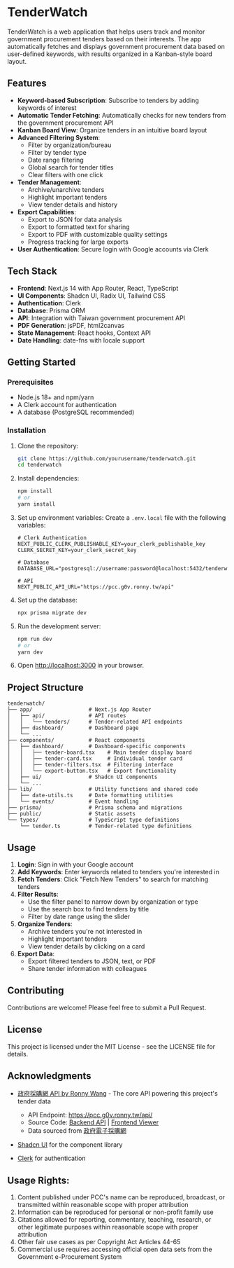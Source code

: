 # TenderWatch

TenderWatch is a web application that helps users track and monitor government procurement tenders based on their interests. The app automatically fetches and displays government procurement data based on user-defined keywords, with results organized in a Kanban-style board layout.

## Features

- **Keyword-based Subscription**: Subscribe to tenders by adding keywords of interest
- **Automatic Tender Fetching**: Automatically checks for new tenders from the government procurement API
- **Kanban Board View**: Organize tenders in an intuitive board layout
- **Advanced Filtering System**:
  - Filter by organization/bureau
  - Filter by tender type
  - Date range filtering
  - Global search for tender titles
  - Clear filters with one click
- **Tender Management**:
  - Archive/unarchive tenders
  - Highlight important tenders
  - View tender details and history
- **Export Capabilities**:
  - Export to JSON for data analysis
  - Export to formatted text for sharing
  - Export to PDF with customizable quality settings
  - Progress tracking for large exports
- **User Authentication**: Secure login with Google accounts via Clerk

## Tech Stack

- **Frontend**: Next.js 14 with App Router, React, TypeScript
- **UI Components**: Shadcn UI, Radix UI, Tailwind CSS
- **Authentication**: Clerk
- **Database**: Prisma ORM
- **API**: Integration with Taiwan government procurement API
- **PDF Generation**: jsPDF, html2canvas
- **State Management**: React hooks, Context API
- **Date Handling**: date-fns with locale support

## Getting Started

### Prerequisites

- Node.js 18+ and npm/yarn
- A Clerk account for authentication
- A database (PostgreSQL recommended)

### Installation

1. Clone the repository:
   ```bash
   git clone https://github.com/yourusername/tenderwatch.git
   cd tenderwatch
   ```

2. Install dependencies:
   ```bash
   npm install
   # or
   yarn install
   ```

3. Set up environment variables:
   Create a `.env.local` file with the following variables:
   ```
   # Clerk Authentication
   NEXT_PUBLIC_CLERK_PUBLISHABLE_KEY=your_clerk_publishable_key
   CLERK_SECRET_KEY=your_clerk_secret_key
   
   # Database
   DATABASE_URL="postgresql://username:password@localhost:5432/tenderwatch"
   
   # API
   NEXT_PUBLIC_API_URL="https://pcc.g0v.ronny.tw/api"
   ```

4. Set up the database:
   ```bash
   npx prisma migrate dev
   ```

5. Run the development server:
   ```bash
   npm run dev
   # or
   yarn dev
   ```

6. Open [http://localhost:3000](http://localhost:3000) in your browser.

## Project Structure 

```
tenderwatch/
├── app/                  # Next.js App Router
│   ├── api/              # API routes
│   │   └── tenders/      # Tender-related API endpoints
│   ├── dashboard/        # Dashboard page
│   └── ...
├── components/           # React components
│   ├── dashboard/        # Dashboard-specific components
│   │   ├── tender-board.tsx    # Main tender display board
│   │   ├── tender-card.tsx     # Individual tender card
│   │   ├── tender-filters.tsx  # Filtering interface
│   │   └── export-button.tsx   # Export functionality
│   ├── ui/               # Shadcn UI components
│   └── ...
├── lib/                  # Utility functions and shared code
│   ├── date-utils.ts     # Date formatting utilities
│   └── events/           # Event handling
├── prisma/               # Prisma schema and migrations
├── public/               # Static assets
└── types/                # TypeScript type definitions
    └── tender.ts         # Tender-related type definitions
```

## Usage

1. **Login**: Sign in with your Google account
2. **Add Keywords**: Enter keywords related to tenders you're interested in
3. **Fetch Tenders**: Click "Fetch New Tenders" to search for matching tenders
4. **Filter Results**: 
   - Use the filter panel to narrow down by organization or type
   - Use the search box to find tenders by title
   - Filter by date range using the slider
5. **Organize Tenders**: 
   - Archive tenders you're not interested in
   - Highlight important tenders
   - View tender details by clicking on a card
6. **Export Data**:
   - Export filtered tenders to JSON, text, or PDF
   - Share tender information with colleagues

## Contributing

Contributions are welcome! Please feel free to submit a Pull Request.

## License

This project is licensed under the MIT License - see the LICENSE file for details.

## Acknowledgments

- [政府採購網 API by Ronny Wang](https://pcc.g0v.ronny.tw/) - The core API powering this project's tender data
  - API Endpoint: https://pcc.g0v.ronny.tw/api/
  - Source Code: [Backend API](https://github.com/ronnywang/pcc.g0v.ronny.tw) | [Frontend Viewer](https://github.com/ronnywang/pcc-viewer)
  - Data sourced from [政府電子採購網](https://web.pcc.gov.tw/)


- [Shadcn UI](https://ui.shadcn.com/) for the component library
- [Clerk](https://clerk.dev/) for authentication

## Usage Rights:
1. Content published under PCC's name can be reproduced, broadcast, or transmitted within reasonable scope with proper attribution
2. Information can be reproduced for personal or non-profit family use
3. Citations allowed for reporting, commentary, teaching, research, or other legitimate purposes within reasonable scope with proper attribution
4. Other fair use cases as per Copyright Act Articles 44-65
5. Commercial use requires accessing official open data sets from the Government e-Procurement System